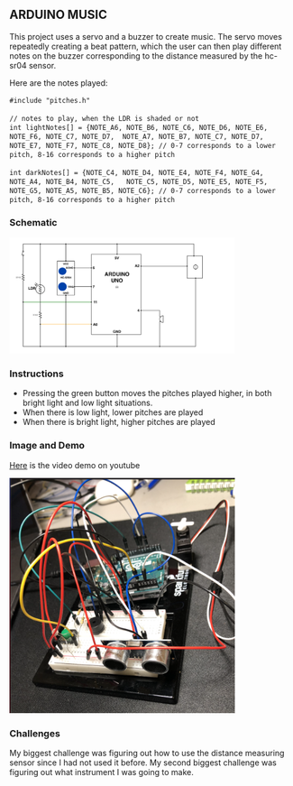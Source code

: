 ## ARDUINO MUSIC
This project uses a servo and a buzzer to create music. The servo moves repeatedly creating a beat pattern, which the user can then play different notes on the buzzer corresponding to the distance measured by the hc-sr04 sensor.

Here are the notes played: 
```
#include "pitches.h"

// notes to play, when the LDR is shaded or not
int lightNotes[] = {NOTE_A6, NOTE_B6, NOTE_C6, NOTE_D6, NOTE_E6, NOTE_F6, NOTE_C7, NOTE_D7,  NOTE_A7, NOTE_B7, NOTE_C7, NOTE_D7, NOTE_E7, NOTE_F7, NOTE_C8, NOTE_D8}; // 0-7 corresponds to a lower pitch, 8-16 corresponds to a higher pitch

int darkNotes[] = {NOTE_C4, NOTE_D4, NOTE_E4, NOTE_F4, NOTE_G4, NOTE_A4, NOTE_B4, NOTE_C5,   NOTE_C5, NOTE_D5, NOTE_E5, NOTE_F5, NOTE_G5, NOTE_A5, NOTE_B5, NOTE_C6}; // 0-7 corresponds to a lower pitch, 8-16 corresponds to a higher pitch

```

### Schematic
<img src="circuit.png" width="400">


### Instructions
- Pressing the green button moves the pitches played higher, in both bright light and low light situations.
- When there is low light, lower pitches are played
- When there is bright light, higher pitches are played


### Image and Demo
[Here](https://youtu.be/CyU2ffk_EIU) is the video demo on youtube


<img src="demoImage.png" width="400">


### Challenges
My biggest challenge was figuring out how to use the distance measuring sensor since I had not used it before. My second biggest challenge was figuring out what instrument I was going to make.

